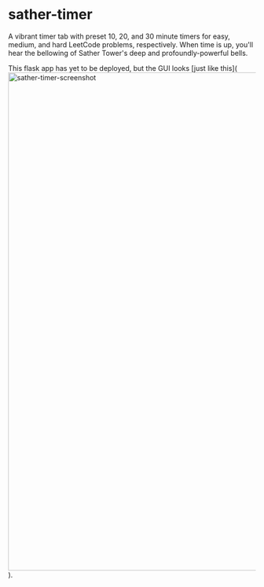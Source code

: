 # sather-timer

A vibrant timer tab with preset 10, 20, and 30 minute timers for easy, medium, and hard LeetCode problems, respectively.
When time is up, you'll hear the bellowing of Sather Tower's deep and profoundly-powerful bells.

This flask app has yet to be deployed, but the GUI looks 
[just like this](<img width="1013" 
alt="sather-timer-screenshot" 
src="https://user-images.githubusercontent.com/97089429/186276075-21e47a43-454f-45dd-abb0-21c9baa0b878.png">).
